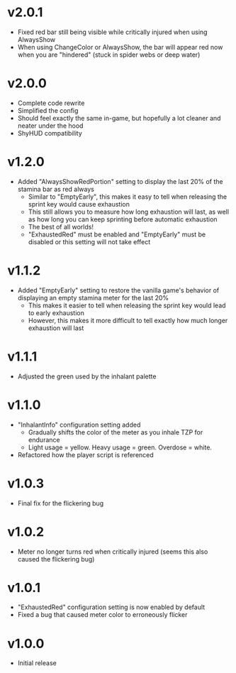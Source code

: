# v2.0.1
- Fixed red bar still being visible while critically injured when using AlwaysShow
- When using ChangeColor or AlwaysShow, the bar will appear red now when you are "hindered" (stuck in spider webs or deep water)
# v2.0.0
- Complete code rewrite
- Simplified the config
- Should feel exactly the same in-game, but hopefully a lot cleaner and neater under the hood
- ShyHUD compatibility
# v1.2.0
- Added "AlwaysShowRedPortion" setting to display the last 20% of the stamina bar as red always
  - Similar to "EmptyEarly", this makes it easy to tell when releasing the sprint key would cause exhaustion
  - This still allows you to measure how long exhaustion will last, as well as how long you can keep sprinting before automatic exhaustion
  - The best of all worlds!
  - "ExhaustedRed" must be enabled and "EmptyEarly" must be disabled or this setting will not take effect
# v1.1.2
- Added "EmptyEarly" setting to restore the vanilla game's behavior of displaying an empty stamina meter for the last 20%
  - This makes it easier to tell when releasing the sprint key would lead to early exhaustion
  - However, this makes it more difficult to tell exactly how much longer exhaustion will last
# v1.1.1
- Adjusted the green used by the inhalant palette
# v1.1.0
- "InhalantInfo" configuration setting added
  - Gradually shifts the color of the meter as you inhale TZP for endurance
  - Light usage = yellow. Heavy usage = green. Overdose = white.
- Refactored how the player script is referenced
# v1.0.3
- Final fix for the flickering bug
# v1.0.2
- Meter no longer turns red when critically injured (seems this also caused the flickering bug)
# v1.0.1
- "ExhaustedRed" configuration setting is now enabled by default
- Fixed a bug that caused meter color to erroneously flicker
# v1.0.0
- Initial release
